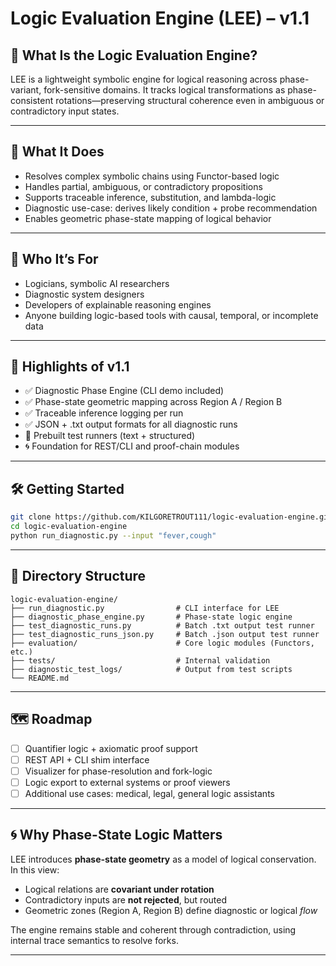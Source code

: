 # Logic Evaluation Engine (LEE) – v1.1

## 🧠 What Is the Logic Evaluation Engine?

LEE is a lightweight symbolic engine for logical reasoning across phase-variant, fork-sensitive domains. It tracks logical transformations as phase-consistent rotations—preserving structural coherence even in ambiguous or contradictory input states.

---

## 🚀 What It Does

- Resolves complex symbolic chains using Functor-based logic
- Handles partial, ambiguous, or contradictory propositions
- Supports traceable inference, substitution, and lambda-logic
- Diagnostic use-case: derives likely condition + probe recommendation
- Enables geometric phase-state mapping of logical behavior

---

## 🎯 Who It’s For

- Logicians, symbolic AI researchers
- Diagnostic system designers
- Developers of explainable reasoning engines
- Anyone building logic-based tools with causal, temporal, or incomplete data

---

## 🔧 Highlights of v1.1

- ✅ Diagnostic Phase Engine (CLI demo included)
- ✅ Phase-state geometric mapping across Region A / Region B
- ✅ Traceable inference logging per run
- ✅ JSON + .txt output formats for all diagnostic runs
- 🧪 Prebuilt test runners (text + structured)
- 🌀 Foundation for REST/CLI and proof-chain modules

---

## 🛠️ Getting Started

```bash
git clone https://github.com/KILGORETROUT111/logic-evaluation-engine.git
cd logic-evaluation-engine
python run_diagnostic.py --input "fever,cough"
```

---

## 📁 Directory Structure

```
logic-evaluation-engine/
├── run_diagnostic.py                # CLI interface for LEE
├── diagnostic_phase_engine.py       # Phase-state logic engine
├── test_diagnostic_runs.py          # Batch .txt output test runner
├── test_diagnostic_runs_json.py     # Batch .json output test runner
├── evaluation/                      # Core logic modules (Functors, etc.)
├── tests/                           # Internal validation
├── diagnostic_test_logs/            # Output from test scripts
└── README.md
```

---

## 🗺️ Roadmap

- [ ] Quantifier logic + axiomatic proof support
- [ ] REST API + CLI shim interface
- [ ] Visualizer for phase-resolution and fork-logic
- [ ] Logic export to external systems or proof viewers
- [ ] Additional use cases: medical, legal, general logic assistants

---

## 🌀 Why Phase-State Logic Matters

LEE introduces **phase-state geometry** as a model of logical conservation. In this view:

- Logical relations are **covariant under rotation**
- Contradictory inputs are **not rejected**, but routed
- Geometric zones (Region A, Region B) define diagnostic or logical *flow*

The engine remains stable and coherent through contradiction, using internal trace semantics to resolve forks.

---
